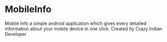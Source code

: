 # MobileInfo
Mobile Info a simple android application which gives every detailed information about your mobile device in one click. Created by Crazy Indian Developer
